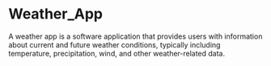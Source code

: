 # Weather_App
A weather app is a software application that provides users with information about current and future weather conditions, typically including temperature, precipitation, wind, and other weather-related data. 

